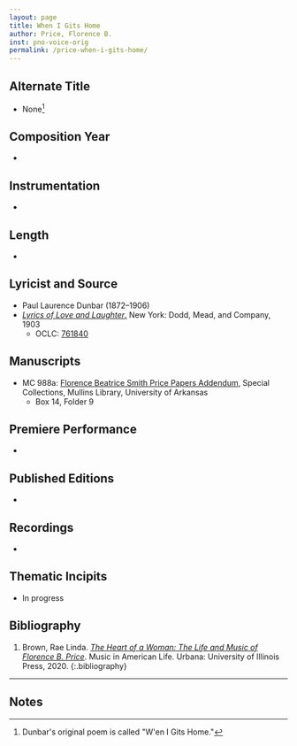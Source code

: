 ```yaml
---
layout: page
title: When I Gits Home
author: Price, Florence B.
inst: pno-voice-orig
permalink: /price-when-i-gits-home/
---
```


## Alternate Title
- None[^fn1]

## Composition Year
- 

## Instrumentation
- 

## Length
- 

## Lyricist and Source
- Paul Laurence Dunbar (1872&ndash;1906)
- [*Lyrics of Love and Laughter*.](https://books.google.com/books?id=i9QVAAAAYAAJ) New York: Dodd, Mead, and Company, 1903
    * OCLC: <a href="https://search.worldcat.org/title/761840" target="_blank">761840</a>

## Manuscripts
- MC 988a: <a href="https://uark.as.atlas-sys.com/repositories/2/resources/1522" target="_blank">Florence Beatrice Smith Price Papers Addendum</a>, Special Collections, Mullins Library, University of Arkansas
    * Box 14, Folder 9

## Premiere Performance
- 

## Published Editions
- 

## Recordings
- 

## Thematic Incipits
- In progress

## Bibliography
1. Brown, Rae Linda. <a href="https://www.worldcat.org/title/1122800180" target="_blank">*The Heart of a Woman: The Life and Music of Florence B. Price*</a>. Music in American Life. Urbana: University of Illinois Press, 2020.
{:.bibliography}

---
## Notes
[^fn1]: Dunbar's original poem is called "W'en I Gits Home."
